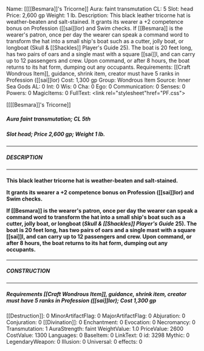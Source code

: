 Name: [[[[Besmara]]'s Tricorne]]
Aura: faint transmutation
CL: 5
Slot: head
Price: 2,600 gp
Weight: 1 lb.
Description: This black leather tricorne hat is weather-beaten and salt-stained. It grants its wearer a +2 competence bonus on Profession ([[sai]]lor) and Swim checks. If [[Besmara]] is the wearer's patron, once per day the wearer can speak a command word to transform the hat into a small ship's boat such as a cutter, jolly boat, or longboat (Skull & [[Shackles]] Player's Guide 25). The boat is 20 feet long, has two pairs of oars and a single mast with a square [[sai]]l, and can carry up to 12 passengers and crew. Upon command, or after 8 hours, the boat returns to its hat form, dumping out any occupants.
Requirements: [[Craft Wondrous Item]], guidance, shrink item, creator must have 5 ranks in Profession ([[sai]]lor)
Cost: 1,300 gp
Group: Wondrous Item
Source: Inner Sea Gods
AL: 0
Int: 0
Wis: 0
Cha: 0
Ego: 0
Communication: 0
Senses: 0
Powers: 0
MagicItems: 0
FullText: <link rel="stylesheet"href="PF.css"><div class="heading"><p class="alignleft">[[[[Besmara]]'s Tricorne]]</p><div style="clear: both;"></div></div><div><h5><b>Aura </b>faint transmutation; <b>CL </b>5th</h5><h5><b>Slot </b>head; <b>Price </b>2,600 gp; <b>Weight </b>1 lb.</h5></div><hr/><div><h5><b>DESCRIPTION</b></h5></div><hr/><div><h4><p>This black leather tricorne hat is weather-beaten and salt-stained.</p><p>It grants its wearer a +2 competence bonus on Profession ([[sai]]lor) and Swim checks.</p><p>If [[Besmara]] is the wearer's patron, once per day the wearer can speak a command word to transform the hat into a small ship's boat such as a cutter, jolly boat, or longboat (<i>Skull & [[Shackles]] Player's Guide</i> 25). The boat is 20 feet long, has two pairs of oars and a single mast with a square [[sai]]l, and can carry up to 12 passengers and crew. Upon command, or after 8 hours, the boat returns to its hat form, dumping out any occupants.</p></h4></div><hr/><div><h5><b>CONSTRUCTION</b></h5></div><hr/><div><h5><b>Requirements </b>[[Craft Wondrous Item]], <i>guidance</i>, <i>shrink item</i>, creator must have 5 ranks in Profession ([[sai]]lor); <b>Cost </b>1,300 gp</h5></div>
[[Destruction]]: 0
MinorArtifactFlag: 0
MajorArtifactFlag: 0
Abjuration: 0
Conjuration: 0
[[Divination]]: 0
Enchantment: 0
Evocation: 0
Necromancy: 0
Transmutation: 1
AuraStrength: faint
WeightValue: 1.0
PriceValue: 2600
CostValue: 1300
Languages: 0
BaseItem: 0
LinkText: 0
id: 3298
Mythic: 0
LegendaryWeapon: 0
Illusion: 0
Universal: 0
effects: 0
